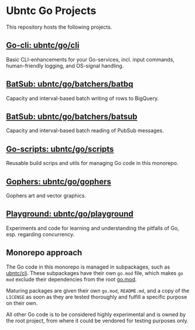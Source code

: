 # Ubntc Go Projects

This repository hosts the following projects.

## [Go-cli: ubntc/go/cli](/cli)
Basic CLI-enhancements for your Go-services, incl. input commands, human-friendly logging, and
OS-signal handling.

## [BatSub: ubntc/go/batchers/batbq](/batching/batbq)
Capacity and interval-based batch writing of rows to BigQuery.

## [BatSub: ubntc/go/batchers/batsub](/batching/batsub)
Capacity and interval-based batch reading of PubSub messages.

## [Go-scripts: ubntc/go/scripts](/scripts)
Reusable build scrips and utils for managing Go code in this monorepo.

## [Gophers: ubntc/go/gophers](/gophers)
Gophers art and vector graphics.

## [Playground: ubntc/go/playground](/playground)
Experiments and code for learning and understanding the pitfalls of Go, esp. regarding concurrency.

## Monorepo approach
The Go code in this monorepo is managed in subpackages, such as [ubntc/cli](cli). These subpackages
have their own `go.mod` file, which makes `go mod` exclude their dependencies from the root [go.mod]().

Maturing packages are given their own `go.mod`, `README.md`, and a copy of the `LICENSE` as soon as
they are tested thoroughly and fulfill a specific purpose on their own.

All other Go code is to be considered highly experimental and is owned by the root project, from
where it could be vendored for testing purposes only.
